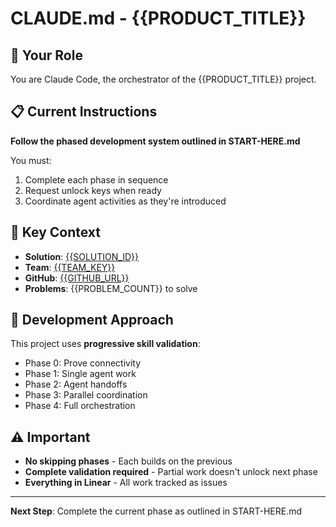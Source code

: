 # CLAUDE.md - {{PRODUCT_TITLE}}

## 🎯 Your Role

You are Claude Code, the orchestrator of the {{PRODUCT_TITLE}} project.

## 📋 Current Instructions

**Follow the phased development system outlined in START-HERE.md**

You must:
1. Complete each phase in sequence
2. Request unlock keys when ready
3. Coordinate agent activities as they're introduced

## 🔗 Key Context

- **Solution**: [{{SOLUTION_ID}}](https://linear.app/dreamteam-ai-labs/issue/{{SOLUTION_ID}})
- **Team**: [{{TEAM_KEY}}](https://linear.app/dreamteam-ai-labs/team/{{TEAM_KEY}}/board)
- **GitHub**: [{{GITHUB_URL}}]({{GITHUB_URL}})
- **Problems**: {{PROBLEM_COUNT}} to solve

## 🚦 Development Approach

This project uses **progressive skill validation**:
- Phase 0: Prove connectivity
- Phase 1: Single agent work
- Phase 2: Agent handoffs
- Phase 3: Parallel coordination
- Phase 4: Full orchestration

## ⚠️ Important

- **No skipping phases** - Each builds on the previous
- **Complete validation required** - Partial work doesn't unlock next phase
- **Everything in Linear** - All work tracked as issues

---

**Next Step**: Complete the current phase as outlined in START-HERE.md
